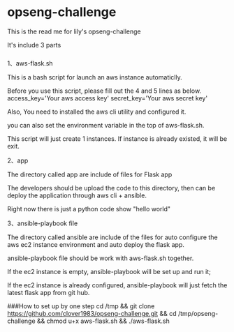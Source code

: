 # opseng-challenge
This is the read me for lily's opseng-challenge

It's include 3 parts

###

1、aws-flask.sh

This is a bash script for launch an aws instance automaticlly.

Before you use this script, please fill out the 4 and 5 lines as below.
access_key='Your aws access key'
secret_key='Your aws secret key'

Also, You need to installed the aws cli utility and configured it.

you can also set the environment variable in the top of aws-flask.sh.

This script will just create 1 instances. If instance is already existed, it will be exit.



2、app

The directory called app are include of files for Flask app

The developers should be upload the code to this directory, then can be deploy the application through aws cli + ansible.

Right now there is just a python code show "hello world"



3、ansible-playbook file

The directory called ansible are include of the files for auto configure the aws ec2 instance environment and auto deploy the flask app.

ansible-playbook file should be work with aws-flask.sh together.

If the ec2 instance is empty, ansible-playbook will be set up and run it;

If the ec2 instance is already configured, ansible-playbook will just fetch the latest flask app from git hub.



###How to set up by one step
cd /tmp && git clone https://github.com/clover1983/opseng-challenge.git && cd /tmp/opseng-challenge && chmod u+x aws-flask.sh && ./aws-flask.sh



